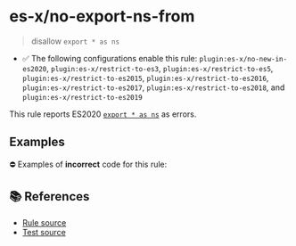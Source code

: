 # es-x/no-export-ns-from
> disallow `export * as ns`

- ✅ The following configurations enable this rule: `plugin:es-x/no-new-in-es2020`, `plugin:es-x/restrict-to-es3`, `plugin:es-x/restrict-to-es5`, `plugin:es-x/restrict-to-es2015`, `plugin:es-x/restrict-to-es2016`, `plugin:es-x/restrict-to-es2017`, `plugin:es-x/restrict-to-es2018`, and `plugin:es-x/restrict-to-es2019`

This rule reports ES2020 [`export * as ns`](https://github.com/tc39/proposal-export-ns-from) as errors.

## Examples

⛔ Examples of **incorrect** code for this rule:

<eslint-playground type="bad" code="/*eslint es-x/no-export-ns-from: error */
export * as ns from &quot;mod&quot;
" />

## 📚 References

- [Rule source](https://github.com/ota-meshi/eslint-plugin-es-x/blob/v4.1.0/lib/rules/no-export-ns-from.js)
- [Test source](https://github.com/ota-meshi/eslint-plugin-es-x/blob/v4.1.0/tests/lib/rules/no-export-ns-from.js)
